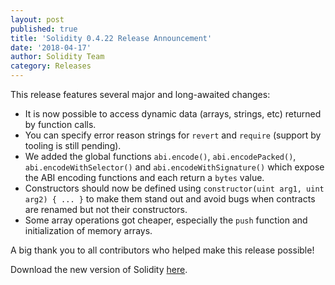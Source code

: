 ```yaml
---
layout: post
published: true
title: 'Solidity 0.4.22 Release Announcement'
date: '2018-04-17'
author: Solidity Team
category: Releases
---
```


This release features several major and long-awaited changes:

- It is now possible to access dynamic data (arrays, strings, etc) returned by function calls.
- You can specify error reason strings for `revert` and `require` (support by tooling is still pending).
- We added the global functions `abi.encode()`, `abi.encodePacked()`, `abi.encodeWithSelector()` and `abi.encodeWithSignature()` which expose the ABI encoding functions and each return a `bytes` value.
- Constructors should now be defined using `constructor(uint arg1, uint arg2) { ... }` to make them stand out and avoid bugs when contracts are renamed but not their constructors.
- Some array operations got cheaper, especially the `push` function and initialization of memory arrays.

A big thank you to all contributors who helped make this release possible!

Download the new version of Solidity [here](https://github.com/ethereum/solidity/releases/tag/v0.4.22).
